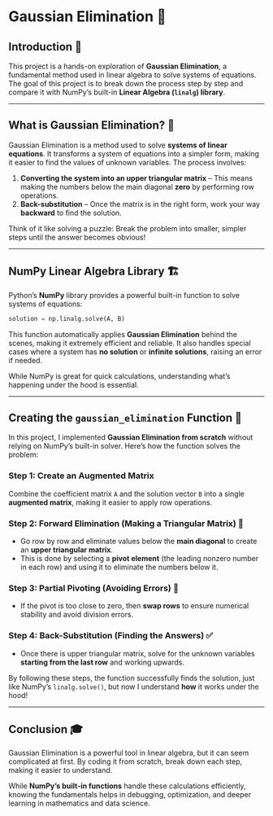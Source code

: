 # **Gaussian Elimination 🚀**  

## **Introduction 🎯**  
This project is a hands-on exploration of **Gaussian Elimination**, a fundamental method used in linear algebra to solve systems of equations. The goal of this project is to break down the process step by step and compare it with NumPy’s built-in **Linear Algebra (`linalg`) library**.  

---

## **What is Gaussian Elimination? 🤔**  
Gaussian Elimination is a method used to solve **systems of linear equations**. It transforms a system of equations into a simpler form, making it easier to find the values of unknown variables. The process involves:  

1. **Converting the system into an upper triangular matrix** – This means making the numbers below the main diagonal **zero** by performing row operations.  
2. **Back-substitution** – Once the matrix is in the right form, work your way **backward** to find the solution.  

Think of it like solving a puzzle: Break the problem into smaller, simpler steps until the answer becomes obvious!  

---

## **NumPy Linear Algebra Library 🏗️**  
Python’s **NumPy** library provides a powerful built-in function to solve systems of equations:  

```python
solution = np.linalg.solve(A, B)
```
This function automatically applies **Gaussian Elimination** behind the scenes, making it extremely efficient and reliable. It also handles special cases where a system has **no solution** or **infinite solutions**, raising an error if needed.  

While NumPy is great for quick calculations, understanding what’s happening under the hood is essential.

---

## **Creating the `gaussian_elimination` Function 📌**  
In this project, I implemented **Gaussian Elimination from scratch** without relying on NumPy’s built-in solver. Here’s how the function solves the problem:  

### **Step 1: Create an Augmented Matrix**  
Combine the coefficient matrix `A` and the solution vector `B` into a single **augmented matrix**, making it easier to apply row operations.  

### **Step 2: Forward Elimination (Making a Triangular Matrix) 🔺**  
- Go row by row and eliminate values below the **main diagonal** to create an **upper triangular matrix**.  
- This is done by selecting a **pivot element** (the leading nonzero number in each row) and using it to eliminate the numbers below it.  

### **Step 3: Partial Pivoting (Avoiding Errors) 🔄**  
- If the pivot is too close to zero, then **swap rows** to ensure numerical stability and avoid division errors.  

### **Step 4: Back-Substitution (Finding the Answers) ✅**  
- Once there is upper triangular matrix, solve for the unknown variables **starting from the last row** and working upwards.  

By following these steps, the function successfully finds the solution, just like NumPy’s `linalg.solve()`, but now I understand **how** it works under the hood!  

---

## **Conclusion 🎓**  
Gaussian Elimination is a powerful tool in linear algebra, but it can seem complicated at first. By coding it from scratch, break down each step, making it easier to understand.  

While **NumPy’s built-in functions** handle these calculations efficiently, knowing the fundamentals helps in debugging, optimization, and deeper learning in mathematics and data science. 